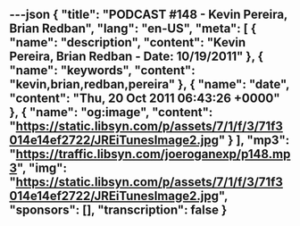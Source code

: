 ---json
{
  "title": "PODCAST #148 - Kevin Pereira, Brian Redban",
  "lang": "en-US",
  "meta": [
    {
      "name": "description",
      "content": "Kevin Pereira, Brian Redban - Date: 10/19/2011"
    },
    {
      "name": "keywords",
      "content": "kevin,brian,redban,pereira"
    },
    {
      "name": "date",
      "content": "Thu, 20 Oct 2011 06:43:26 +0000"
    },
    {
      "name": "og:image",
      "content": "https://static.libsyn.com/p/assets/7/1/f/3/71f3014e14ef2722/JREiTunesImage2.jpg"
    }
  ],
  "mp3": "https://traffic.libsyn.com/joeroganexp/p148.mp3",
  "img": "https://static.libsyn.com/p/assets/7/1/f/3/71f3014e14ef2722/JREiTunesImage2.jpg",
  "sponsors": [],
  "transcription": false
}
---
<episode-header />

<timemark seconds="0" />

<transcribe-call-to-action />

<episode-footer />